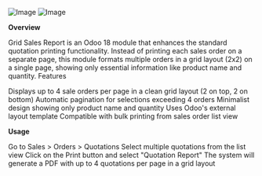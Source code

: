 ![Image](https://github.com/user-attachments/assets/b52d173a-25f1-41fe-8029-856505f49988)
![Image](https://github.com/user-attachments/assets/16c206d5-f56d-4487-a80a-cfd0c68f268b)

**Overview**

Grid Sales Report is an Odoo 18 module that enhances the standard quotation printing functionality. Instead of printing each sales order on a separate page, this module formats multiple orders in a grid layout (2x2) on a single page, showing only essential information like product name and quantity.
Features

Displays up to 4 sale orders per page in a clean grid layout (2 on top, 2 on bottom)
Automatic pagination for selections exceeding 4 orders
Minimalist design showing only product name and quantity
Uses Odoo's external layout template
Compatible with bulk printing from sales order list view

**Usage**

Go to Sales > Orders > Quotations
Select multiple quotations from the list view
Click on the Print button and select "Quotation Report"
The system will generate a PDF with up to 4 quotations per page in a grid layout
